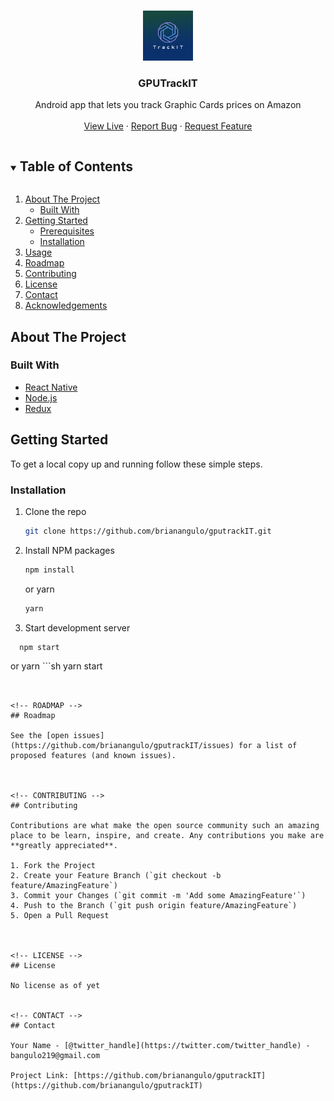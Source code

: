 <!--
*** Thanks for checking out the Best-README-Template. If you have a suggestion
*** that would make this better, please fork the repo and create a pull request
*** or simply open an issue with the tag "enhancement".
*** Thanks again! Now go create something AMAZING! :D
***
***
***
*** To avoid retyping too much info. Do a search and replace for the following:
*** brianangulo, gputrackIT, twitter_handle, bangulo219@gmail.com, Brute Force It, Android app that lets you track Graphic Cards prices on Amazon
-->



<!-- PROJECT SHIELDS -->
<!--
*** I'm using markdown "reference style" links for readability.
*** Reference links are enclosed in brackets [ ] instead of parentheses ( ).
*** See the bottom of this document for the declaration of the reference variables
*** for contributors-url, forks-url, etc. This is an optional, concise syntax you may use.
*** https://www.markdownguide.org/basic-syntax/#reference-style-links
-->


<!-- PROJECT LOGO -->
<br />
<p align="center">
  <a href="https://github.com/brianangulo/gputrackIT">
    <img src="assets/icon.png" alt="Logo" width="80" height="80">
  </a>

  <h3 align="center">GPUTrackIT</h3>

  <p align="center">
    Android app that lets you track Graphic Cards prices on Amazon
    <br />
    <br />
    <a href="https://play.google.com/store/apps/details?id=com.gputrackit.gputrackit">View Live</a>
    ·
    <a href="https://github.com/brianangulo/gputrackIT/issues">Report Bug</a>
    ·
    <a href="https://github.com/brianangulo/gputrackIT/issues">Request Feature</a>
  </p>
</p>



<!-- TABLE OF CONTENTS -->
<details open="open">
  <summary><h2 style="display: inline-block">Table of Contents</h2></summary>
  <ol>
    <li>
      <a href="#about-the-project">About The Project</a>
      <ul>
        <li><a href="#built-with">Built With</a></li>
      </ul>
    </li>
    <li>
      <a href="#getting-started">Getting Started</a>
      <ul>
        <li><a href="#prerequisites">Prerequisites</a></li>
        <li><a href="#installation">Installation</a></li>
      </ul>
    </li>
    <li><a href="#usage">Usage</a></li>
    <li><a href="#roadmap">Roadmap</a></li>
    <li><a href="#contributing">Contributing</a></li>
    <li><a href="#license">License</a></li>
    <li><a href="#contact">Contact</a></li>
    <li><a href="#acknowledgements">Acknowledgements</a></li>
  </ol>
</details>



<!-- ABOUT THE PROJECT -->
## About The Project



### Built With

* [React Native](https://reactnative.dev/)
* [Node.js](https://nodejs.org/en/)
* [Redux](https://redux.js.org/)



<!-- GETTING STARTED -->
## Getting Started

To get a local copy up and running follow these simple steps.


### Installation

1. Clone the repo
   ```sh
   git clone https://github.com/brianangulo/gputrackIT.git
   ```
2. Install NPM packages
   ```sh
   npm install
   ```
   or yarn 
    ```sh
   yarn
   ```
3. Start development server

 ```sh
   npm start
   ```
   or yarn 
    ```sh
   yarn start
   ```


<!-- ROADMAP -->
## Roadmap

See the [open issues](https://github.com/brianangulo/gputrackIT/issues) for a list of proposed features (and known issues).



<!-- CONTRIBUTING -->
## Contributing

Contributions are what make the open source community such an amazing place to be learn, inspire, and create. Any contributions you make are **greatly appreciated**.

1. Fork the Project
2. Create your Feature Branch (`git checkout -b feature/AmazingFeature`)
3. Commit your Changes (`git commit -m 'Add some AmazingFeature'`)
4. Push to the Branch (`git push origin feature/AmazingFeature`)
5. Open a Pull Request



<!-- LICENSE -->
## License

No license as of yet


<!-- CONTACT -->
## Contact

Your Name - [@twitter_handle](https://twitter.com/twitter_handle) - bangulo219@gmail.com

Project Link: [https://github.com/brianangulo/gputrackIT](https://github.com/brianangulo/gputrackIT)

